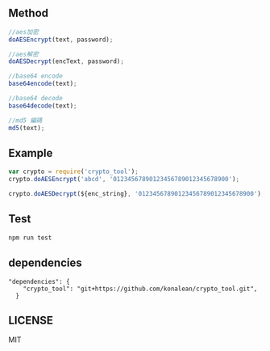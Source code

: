 ## Method
```js
//aes加密
doAESEncrypt(text, password); 

//aes解密
doAESDecrypt(encText, password);

//base64 encode
base64encode(text);

//base64 decode
base64decode(text);

//md5 編碼
md5(text);
```

## Example
```js
var crypto = require('crypto_tool');
crypto.doAESEncrypt('abcd', '01234567890123456789012345678900');

crypto.doAESDecrypt(${enc_string}, '01234567890123456789012345678900');
```

## Test
```js
npm run test
```

## dependencies
	"dependencies": {
		"crypto_tool": "git+https://github.com/konalean/crypto_tool.git",
	  }


## LICENSE
MIT
